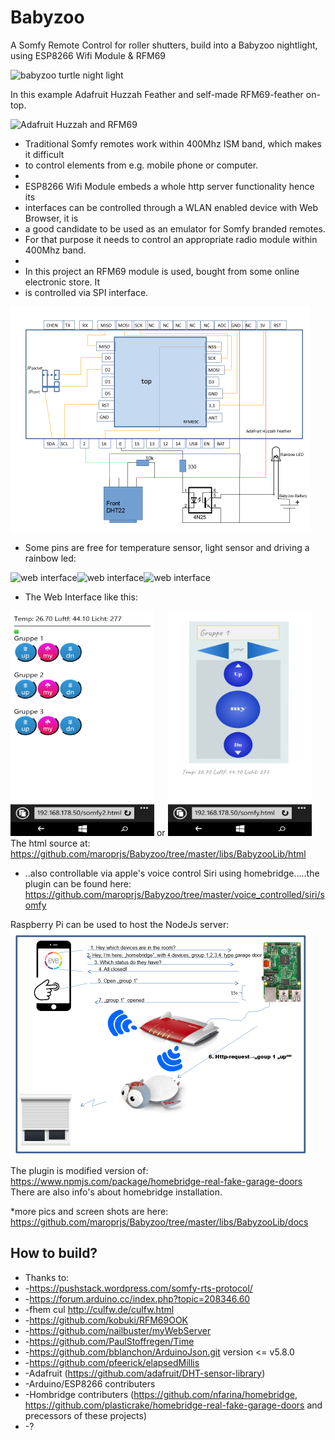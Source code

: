 # Babyzoo
A Somfy Remote Control for roller shutters, build into a Babyzoo nightlight, using ESP8266 Wifi Module &amp; RFM69

<img src="libs/BabyzooLib/docs/turtle3.png" alt="babyzoo turtle night light" width="490" height="274">

In this example Adafruit Huzzah Feather and self-made RFM69-feather on-top.

<img src="libs/BabyzooLib/docs/turtle7.png" alt="Adafruit Huzzah and RFM69" width="490" height="274">

 * Traditional Somfy remotes work within 400Mhz ISM band, which makes it difficult
 * to control elements from e.g. mobile phone or computer.
 *
 * ESP8266 Wifi Module embeds a whole http server functionality hence its
 * interfaces can be controlled through a WLAN enabled device with Web Browser, it is
 * a good candidate to be used as an emulator for Somfy branded remotes.
 * For that purpose it needs to control an appropriate radio module within 400Mhz band.
 *
 * In this project an RFM69 module is used, bought from some online electronic store. It
 * is controlled via SPI interface.
 
 <img src="libs/BabyzooLib/docs/schematic.png" alt="schematic" width="480" height="360">
 
  * Some pins are free for temperature sensor, light sensor and driving a rainbow led:
  
  <img src="libs/BabyzooLib/docs/turtle1.png" alt="web interface" width="240" height="135"><img src="libs/BabyzooLib/docs/turtle4.png" alt="web interface" width="240" height="135"><img src="libs/BabyzooLib/docs/turtle5.png" alt="web interface" width="240" height="135">
   
  * The Web Interface like this:
  
  <img src="libs/BabyzooLib/docs/somfy2.png" alt="web interface" width="230" height="360"> or <img src="libs/BabyzooLib/docs/somfy.png" alt="web interface" width="230" height="360"><br>
  The html source at: https://github.com/maroprjs/Babyzoo/tree/master/libs/BabyzooLib/html
 
 * ..also controllable via apple's voice control Siri using homebridge.....the plugin can be found here: https://github.com/maroprjs/Babyzoo/tree/master/voice_controlled/siri/somfy
 
 Raspberry Pi can be used to host the NodeJs server:<br>
  <img src="libs/BabyzooLib/docs/SiriFlow.png" alt="web interface" width="480" height="360"><br> 
  
  The plugin is modified version of: https://www.npmjs.com/package/homebridge-real-fake-garage-doors
  There are also info's about homebridge installation. 
  
  
 
 
 
 
 *more pics and screen shots are here: https://github.com/maroprjs/Babyzoo/tree/master/libs/BabyzooLib/docs
 
 
 <h2> How to build? </h2>
 
 
  
 
 * Thanks to:
 *  -https://pushstack.wordpress.com/somfy-rts-protocol/
 *  -https://forum.arduino.cc/index.php?topic=208346.60
 *  -fhem cul http://culfw.de/culfw.html
 *  -https://github.com/kobuki/RFM69OOK
 *  -https://github.com/nailbuster/myWebServer
 *  -https://github.com/PaulStoffregen/Time
 *  -https://github.com/bblanchon/ArduinoJson.git version <= v5.8.0
 *  -https://github.com/pfeerick/elapsedMillis
 *  -Adafruit (https://github.com/adafruit/DHT-sensor-library)
 *  -Arduino/ESP8266 contributers
 *  -Hombridge contributers (https://github.com/nfarina/homebridge, https://github.com/plasticrake/homebridge-real-fake-garage-doors and precessors of these projects)
 *  -?
 
